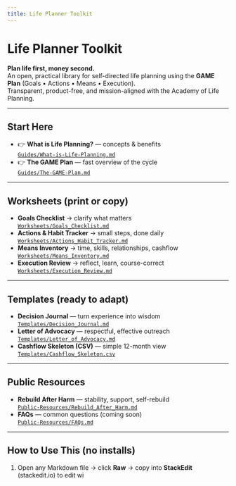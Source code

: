 ```yaml
---
title: Life Planner Toolkit
---
```


<link rel="stylesheet" href="./style.css">

# Life Planner Toolkit

**Plan life first, money second.**  
An open, practical library for self-directed life planning using the **GAME Plan** (Goals • Actions • Means • Execution).  
Transparent, product-free, and mission-aligned with the Academy of Life Planning.

---

## Start Here
- 👉 **What is Life Planning?** — concepts & benefits  
  [`Guides/What-is-Life-Planning.md`](../Guides/What-is-Life-Planning.md)
- 👉 **The GAME Plan** — fast overview of the cycle  
  [`Guides/The-GAME-Plan.md`](../Guides/The-GAME-Plan.md)

---

## Worksheets (print or copy)
- **Goals Checklist** → clarify what matters  
  [`Worksheets/Goals_Checklist.md`](../Worksheets/Goals_Checklist.md)
- **Actions & Habit Tracker** → small steps, done daily  
  [`Worksheets/Actions_Habit_Tracker.md`](../Worksheets/Actions_Habit_Tracker.md)
- **Means Inventory** → time, skills, relationships, cashflow  
  [`Worksheets/Means_Inventory.md`](../Worksheets/Means_Inventory.md)
- **Execution Review** → reflect, learn, course-correct  
  [`Worksheets/Execution_Review.md`](../Worksheets/Execution_Review.md)

---

## Templates (ready to adapt)
- **Decision Journal** — turn experience into wisdom  
  [`Templates/Decision_Journal.md`](../Templates/Decision_Journal.md)
- **Letter of Advocacy** — respectful, effective outreach  
  [`Templates/Letter_of_Advocacy.md`](../Templates/Letter_of_Advocacy.md)
- **Cashflow Skeleton (CSV)** — simple 12-month view  
  [`Templates/Cashflow_Skeleton.csv`](../Templates/Cashflow_Skeleton.csv)

---

## Public Resources
- **Rebuild After Harm** — stability, support, self-rebuild  
  [`Public-Resources/Rebuild_After_Harm.md`](../Public-Resources/Rebuild_After_Harm.md)
- **FAQs** — common questions (coming soon)  
  [`Public-Resources/FAQs.md`](../Public-Resources/FAQs.md)

---

## How to Use This (no installs)
1. Open any Markdown file → click **Raw** → copy into **StackEdit** (stackedit.io) to edit wi

